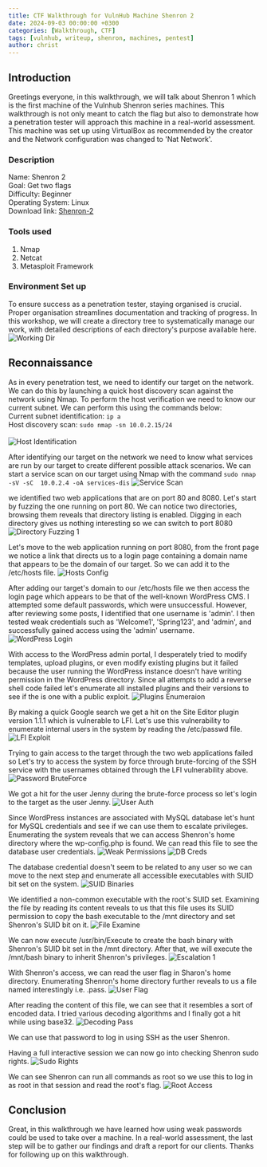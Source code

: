 ```yaml
---
title: CTF Walkthrough for VulnHub Machine Shenron 2
date: 2024-09-03 00:00:00 +0300
categories: [Walkthrough, CTF]
tags: [vulnhub, writeup, shenron, machines, pentest]   
author: christ
---
```


## Introduction
Greetings everyone, in this walkthrough, we will talk about Shenron 1 which is the first machine of the Vulnhub Shenron series machines. This walkthrough is not only meant to catch the flag but also to demonstrate how a penetration tester will approach this machine in a real-world assessment.
This machine was set up using VirtualBox as recommended by the creator and the Network configuration was changed to 'Nat Network'.
### Description
Name: Shenron 2<br>
Goal: Get two flags<br>
Difficulty: Beginner<br>
Operating System: Linux<br>
Download link: [Shenron-2](https://download.vulnhub.com/shenron/shenron-2.ova)<br>
### Tools used
1) Nmap<br>
2) Netcat<br>
3) Metasploit Framework<br>
### Environment Set up
To ensure success as a penetration tester, staying organised is crucial. Proper organisation streamlines documentation and tracking of progress. In this workshop, we will create a directory tree to systematically manage our work, with detailed descriptions of each directory's purpose available here.
![Working Dir](/assets/img/posts/walthrough/vulnhub/2024-09-02--shenron:2/working-dir.png)


## Reconnaissance
As in every penetration test, we need to identify our target on the network. We can do this by launching a quick host discovery scan against the network using Nmap. To perform the host verification we need to know our current subnet. We can perform this using the commands below:<br>
Current subnet identification: ```ip a```<br>
Host discovery scan: ```sudo nmap -sn 10.0.2.15/24```<br><br>
![Host Identification](/assets/img/posts/walthrough/vulnhub/2024-09-02--shenron:2/target-dis.png)

After identifying our target on the network we need to know what services are run by our target to create different possible attack scenarios. We can start a service scan on our target using Nmap with the command ```sudo nmap -sV -sC  10.0.2.4 -oA services-dis```
![Service Scan](/assets/img/posts/walthrough/vulnhub/2024-09-02--shenron:2/service-scan.png)

we identified two web applications that are on port 80 and 8080. Let's start by fuzzing the one running on port 80. We can notice two directories, browsing them reveals that directory listing is enabled. Digging in each directory gives us nothing interesting so we can switch to port 8080
![Directory Fuzzing 1](/assets/img/posts/walthrough/vulnhub/2024-09-02--shenron:2/dir-fuzzing-1.png)

Let's move to the web application running on port 8080, from the front page we notice a link that directs us to a login page containing a domain name that appears to be the domain of our target. So we can add it to the /etc/hosts file.
![Hosts Config](/assets/img/posts/walthrough/vulnhub/2024-09-02--shenron:2/hosts-config.png)

After adding our target's domain to our /etc/hosts file we then access the login page which appears to be that of the well-known WordPress CMS. I attempted some default passwords, which were unsuccessful. However, after reviewing some posts, I identified that one username is 'admin'. I then tested weak credentials such as 'Welcome1', 'Spring123', and 'admin', and successfully gained access using the 'admin' username.
![WordPress Login](/assets/img/posts/walthrough/vulnhub/2024-09-02--shenron:2/wordpress-login.png)

With access to the WordPress admin portal, I desperately tried to modify templates, upload plugins, or even modify existing plugins but it failed because the user running the WordPress instance doesn't have writing permission in the WordPress directory. Since all attempts to add a reverse shell code failed let's enumerate all installed plugins and their versions to see if the is one with a public exploit.
![Plugins Enumeraion](/assets/img/posts/walthrough/vulnhub/2024-09-02--shenron:2/plugins-enum.png)

By making a quick Google search we get a hit on the Site Editor plugin version 1.1.1 which is vulnerable to LFI. Let's use this vulnerability to enumerate internal users in the system by reading the 
/etc/passwd file.
![LFI Exploit](/assets/img/posts/walthrough/vulnhub/2024-09-02--shenron:2/lfi-vuln.png)

Trying to gain access to the target through the two web applications failed so Let's try to access the system by force through brute-forcing of the SSH service with the usernames obtained through the LFI vulnerability above. 
![Password BruteForce](/assets/img/posts/walthrough/vulnhub/2024-09-02--shenron:2/password-bruteforce-1.png)

We got a hit for the user Jenny during the brute-force process so let's login to the target as the user Jenny.
![User Auth](/assets/img/posts/walthrough/vulnhub/2024-09-02--shenron:2/user-auth-1.png)

Since WordPress instances are associated with MySQL database let's hunt for MySQL credentials and see if we can use them to escalate privileges. Enumerating the system reveals that we can access Shenron's home directory where the wp-config.php is found. We can read this file to see the database user credentials.
![Weak Permissions](/assets/img/posts/walthrough/vulnhub/2024-09-02--shenron:2/directory-weak-perm.png)
![DB Creds](/assets/img/posts/walthrough/vulnhub/2024-09-02--shenron:2/db-creds.png)

The database credential doesn't seem to be related to any user so we can move to the next step  and enumerate all accessible executables with SUID bit set on the system.
![SUID Binaries](/assets/img/posts/walthrough/vulnhub/2024-09-02--shenron:2/suid-enum.png)

We identified a non-common executable with the root's SUID set. Examining the file by reading its content reveals to us that this file uses its SUID permission to copy the bash executable to the /mnt directory and set Shenron's SUID bit on it.
![File Examine](/assets/img/posts/walthrough/vulnhub/2024-09-02--shenron:2/file-examine-1.png)

We can now execute /usr/bin/Execute to create the bash binary with Shenron's SUID bit set in the /mnt directory. After that, we will execute the /mnt/bash binary to inherit Shenron's privileges.
![Escalation 1](/assets/img/posts/walthrough/vulnhub/2024-09-02--shenron:2/exploit-suids.png)

With Shenron's access, we can read the user flag in Sharon's home directory. Enumerating Shenron's home directory further reveals  to us a file named interestingly i.e. .pass. 
![User Flag](/assets/img/posts/walthrough/vulnhub/2024-09-02--shenron:2/user-flag.png)

After reading the content of this file, we can see that it resembles a sort of encoded data. I tried various decoding algorithms and I finally got a hit while using base32.
![Decoding Pass](/assets/img/posts/walthrough/vulnhub/2024-09-02--shenron:2/password-decoding.png)

We can use that password to log in using SSH as the user Shenron.

Having a full interactive session we can now go into checking Shenron sudo rights. 
![Sudo Rights](/assets/img/posts/walthrough/vulnhub/2024-09-02--shenron:2/sudo-right-1.png)

We can see Shenron can run all commands as root so we use this to log in as root in that session and read the root's flag.
![Root Access](/assets/img/posts/walthrough/vulnhub/2024-09-02--shenron:2/root-access.png)

## Conclusion
Great, in this walkthrough we have learned how using weak passwords could be used to take over a machine. In a real-world assessment, the last step will be to gather our findings and draft a report for our clients. Thanks for following up on this walkthrough.
